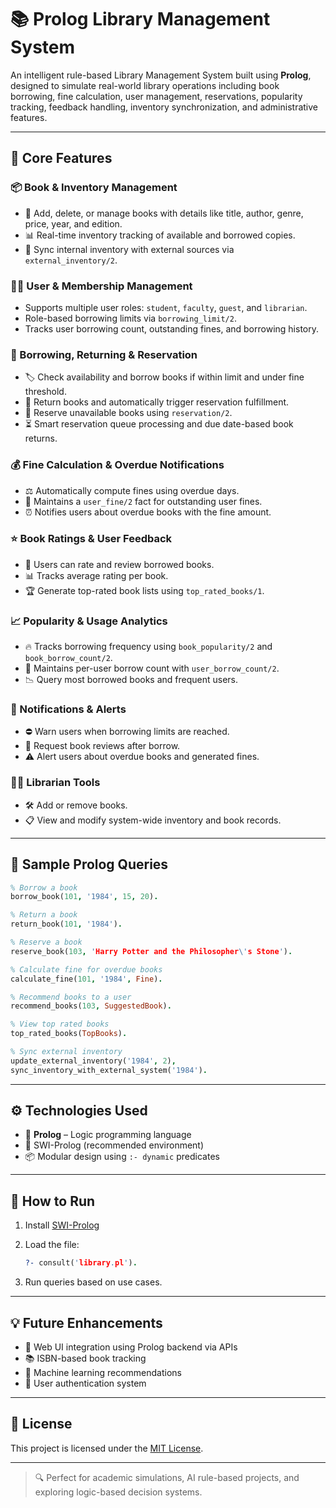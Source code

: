 # 📚 Prolog Library Management System

An intelligent rule-based Library Management System built using **Prolog**, designed to simulate real-world library operations including book borrowing, fine calculation, user management, reservations, popularity tracking, feedback handling, inventory synchronization, and administrative features.

---

## 🧠 Core Features

### 📦 Book & Inventory Management

* 📖 Add, delete, or manage books with details like title, author, genre, price, year, and edition.
* 📊 Real-time inventory tracking of available and borrowed copies.
* 🔄 Sync internal inventory with external sources via `external_inventory/2`.

### 👩‍💼 User & Membership Management

* Supports multiple user roles: `student`, `faculty`, `guest`, and `librarian`.
* Role-based borrowing limits via `borrowing_limit/2`.
* Tracks user borrowing count, outstanding fines, and borrowing history.

### 🔁 Borrowing, Returning & Reservation

* 🏷️ Check availability and borrow books if within limit and under fine threshold.
* 🔁 Return books and automatically trigger reservation fulfillment.
* 📌 Reserve unavailable books using `reservation/2`.
* ⏳ Smart reservation queue processing and due date-based book returns.

### 💰 Fine Calculation & Overdue Notifications

* ⚖️ Automatically compute fines using overdue days.
* 🧾 Maintains a `user_fine/2` fact for outstanding user fines.
* ⏰ Notifies users about overdue books with the fine amount.

### ⭐ Book Ratings & User Feedback

* 📝 Users can rate and review borrowed books.
* 📊 Tracks average rating per book.
* 🏆 Generate top-rated book lists using `top_rated_books/1`.

### 📈 Popularity & Usage Analytics

* 🔥 Tracks borrowing frequency using `book_popularity/2` and `book_borrow_count/2`.
* 👥 Maintains per-user borrow count with `user_borrow_count/2`.
* 📉 Query most borrowed books and frequent users.

### 📢 Notifications & Alerts

* ⛔ Warn users when borrowing limits are reached.
* 📩 Request book reviews after borrow.
* ⚠️ Alert users about overdue books and generated fines.

### 🧑‍🏫 Librarian Tools

* 🛠 Add or remove books.
* 📋 View and modify system-wide inventory and book records.

---

## 🧾 Sample Prolog Queries

```prolog
% Borrow a book
borrow_book(101, '1984', 15, 20).

% Return a book
return_book(101, '1984').

% Reserve a book
reserve_book(103, 'Harry Potter and the Philosopher\'s Stone').

% Calculate fine for overdue books
calculate_fine(101, '1984', Fine).

% Recommend books to a user
recommend_books(103, SuggestedBook).

% View top rated books
top_rated_books(TopBooks).

% Sync external inventory
update_external_inventory('1984', 2),
sync_inventory_with_external_system('1984').
```

---

## ⚙️ Technologies Used

* 🧠 **Prolog** – Logic programming language
* 📝 SWI-Prolog (recommended environment)
* 📦 Modular design using `:- dynamic` predicates

---

## 📂 How to Run

1. Install [SWI-Prolog](https://www.swi-prolog.org/Download.html)
2. Load the file:

   ```prolog
   ?- consult('library.pl').
   ```
3. Run queries based on use cases.

---

## 💡 Future Enhancements

* 📱 Web UI integration using Prolog backend via APIs
* 📚 ISBN-based book tracking
* 🧠 Machine learning recommendations
* 🔐 User authentication system

---

## 📄 License

This project is licensed under the [MIT License](LICENSE).

---

> 🔍 Perfect for academic simulations, AI rule-based projects, and exploring logic-based decision systems.
